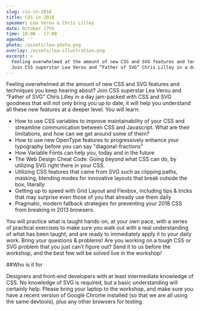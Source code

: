 ```yaml
---
slug: css-in-2018
title: CSS in 2018
speaker: Lea Verou & Chris Lilley
date: October 17th
time: 10:00 - 17:00
agenda: ''
photo: /assets/lea-photo.png
overlay: /assets/lea-illustration.png
excerpt: >
  Feeling overwhelmed at the amount of new CSS and SVG features and techniques you keep hearing about?
  Join CSS superstar Lea Verou and “Father of SVG” Chris Lilley in a day jam-packed with CSS and SVG goodness that will not only bring you up to date, it will help you understand all these new features at a deeper level.
---
```


Feeling overwhelmed at the amount of new CSS and SVG features and techniques you keep hearing about?
Join CSS superstar Lea Verou and “Father of SVG” Chris Lilley in a day jam-packed with CSS and SVG goodness that will not only bring you up to date, it will help you understand all these new features at a deeper level.
You will learn:

* How to use CSS variables to improve maintainability of your CSS and streamline communication between CSS and Javascript. What are their limitations, and how can we get around some of them?
* How to use new OpenType features to progressively enhance your typography before you can say "diagonal-fractions"
* How Variable Fonts can help you, today and in the future
* The Web Design Cheat Code: Going beyond what CSS can do, by utilizing SVG right there in your CSS.
* Utilizing CSS features that came from SVG such as clipping paths, masking, blending modes for innovative layouts that break outside the box, literally
* Getting up to speed with Grid Layout and Flexbox, including tips & tricks that may surprise even those of you that already use them daily
* Pragmatic, modern fallback strategies for preventing your 2018 CSS from breaking in 2013 browsers.

You will practice what is taught hands-on, at your own pace, with a series of practical exercises to make sure you walk out with a real understanding of what has been taught, and are ready to immediately apply it to your daily work.
Bring your questions & problems! Are you working on a tough CSS or SVG problem that you just can’t figure out? Send it to us before the workshop, and the best few will be solved live in the workshop!

##Who is it for

Designers and front-end developers with at least intermediate knowledge of CSS. No knowledge of SVG is required, but a basic understanding will certainly help. Please bring your laptop to the workshop, and make sure you have a recent version of Google Chrome installed (so that we are all using the same devtools), plus any other browsers for testing.

